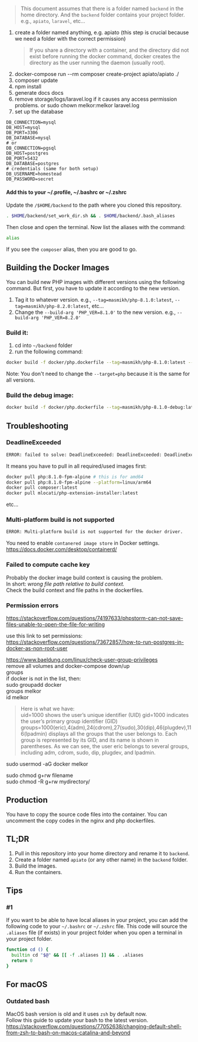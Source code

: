 > This document assumes that there is a folder named `backend` in the home directory. And the `backend` folder contains your project folder. e.g., `apiato`, `laravel`, etc...

1. create a folder named anything, e.g. apiato (this step is crucial because we need a folder with the correct permission)
   > If you share a directory with a container, and the directory did not exist before running the docker command,
   docker creates the directory as the user running the daemon (usually root).
2. docker-compose run --rm composer create-project apiato/apiato ./
3. composer update
4. npm install
5. generate docs docs
6. remove storage/logs/laravel.log if it causes any access permission problems. or sudo chown melkor:melkor laravel.log
7. set up the database
```dotenv
DB_CONNECTION=mysql
DB_HOST=mysql
DB_PORT=3306
DB_DATABASE=mysql
# or
DB_CONNECTION=pgsql
DB_HOST=postgres
DB_PORT=5432
DB_DATABASE=postgres
# credentials (same for both setup)
DB_USERNAME=homestead
DB_PASSWORD=secret
```
#### Add this to your ~/.profile, ~/.bashrc or ~/.zshrc
Update the `/$HOME/backend` to the path where you cloned this repository.
```bash
. $HOME/backend/set_work_dir.sh && . $HOME/backend/.bash_aliases
```
Then close and open the terminal. Now list the aliases with the command:
```bash
alias
```
If you see the `composer` alias, then you are good to go.

## Building the Docker Images
You can build new PHP images with different versions using the following command.
But first, you have to update it according to the new version.
1. Tag it to whatever version. e.g., `--tag=masmikh/php-8.1.0:latest`, `--tag=masmikh/php-8.2.0:latest`, etc...
2. Change the `--build-arg 'PHP_VER=8.1.0'` to the new version. e.g., `--build-arg 'PHP_VER=8.2.0'`

### Build it: 
1. cd into `~/backend` folder
2. run the following command:
```bash
docker build -f docker/php.dockerfile --tag=masmikh/php-8.1.0:latest --platform linux/amd64,linux/arm64 --target=php . --build-arg 'PHP_VER=8.1.0'
````
Note: You don't need to change the `--target=php` because it is the same for all versions.

### Build the debug image:
```bash
docker build -f docker/php.dockerfile --tag=masmikh/php-8.1.0-debug:latest --platform linux/amd64,linux/arm64 --target=php-debug . --build-arg 'PHP_VER=8.1.0'
```

## Troubleshooting
### DeadlineExceeded 
```bash
ERROR: failed to solve: DeadlineExceeded: DeadlineExceeded: DeadlineExceeded: php:8.1.0-fpm-alpine: failed to authorize: DeadlineExceeded: failed to fetch oauth token: Post "https://auth.docker.io/token": dial tcp 34.226.69.105:443: i/o timeout
```
It means you have to pull in all required/used images first:  
```bash
docker pull php:8.1.0-fpm-alpine # this is for amd64
docker pull php:8.1.0-fpm-alpine --platform=linux/arm64
docker pull composer:latest
docker pull mlocati/php-extension-installer:latest
```
etc...

### Multi-platform build is not supported
```bash
ERROR: Multi-platform build is not supported for the docker driver.
```
You need to enable `contanered image store` in Docker settings.  
https://docs.docker.com/desktop/containerd/

### Failed to compute cache key
Probably the docker image build context is causing the problem.  
In short: _wrong file path relative to build context._  
Check the build context and file paths in the dockerfiles.

### Permission errors
https://stackoverflow.com/questions/74197633/phpstorm-can-not-save-files-unable-to-open-the-file-for-writing

use this link to set permissions:  
https://stackoverflow.com/questions/73672857/how-to-run-postgres-in-docker-as-non-root-user

https://www.baeldung.com/linux/check-user-group-privileges  
remove all volumes and docker-compose down/up  
groups  
if docker is not in the list, then:  
sudo groupadd docker  
groups melkor  
id melkor  
> Here is what we have:  
uid=1000 shows the user’s unique identifier (UID)
gid=1000 indicates the user’s primary group identifier (GID)
groups=1000(eric),4(adm),24(cdrom),27(sudo),30(dip),46(plugdev),116(lpadmin) displays all the groups that the user belongs to. Each group is represented by its GID, and its name is shown in parentheses. As we can see, the user eric belongs to several groups, including adm, cdrom, sudo, dip, plugdev, and lpadmin.

sudo usermod -aG docker melkor

sudo chmod g+rw filename  
sudo chmod -R g+rw mydirectory/ 

## Production
You have to copy the source code files into the container.
You can uncomment the copy codes in the nginx and php dockerfiles.

## TL;DR
1. Pull in this repository into your home directory and rename it to `backend`.
2. Create a folder named `apiato` (or any other name) in the `backend` folder.
3. Build the images.
4. Run the containers.

## Tips
### #1
If you want to be able to have local aliases in your project, you can add the following code to your `~/.bashrc` or `~/.zshrc` file.
This code will source the `.aliases` file (if exists) in your project folder when you open a terminal in your project folder.
```bash
function cd () { 
  builtin cd "$@" && [[ -f .aliases ]] && . .aliases
  return 0
}
```

## For macOS
### Outdated bash
MacOS bash version is old and it uses `zsh` by default now.  
Follow this guide to update your bash to the latest version.  
https://stackoverflow.com/questions/77052638/changing-default-shell-from-zsh-to-bash-on-macos-catalina-and-beyond

